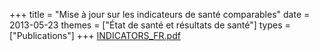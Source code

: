 +++
title = "Mise à jour sur les indicateurs de santé comparables"
date = 2013-05-23
themes = ["État de santé et résultats de santé"]
types = ["Publications"]
+++
[INDICATORS_FR.pdf](/files/INDICATORS_FR.pdf)
